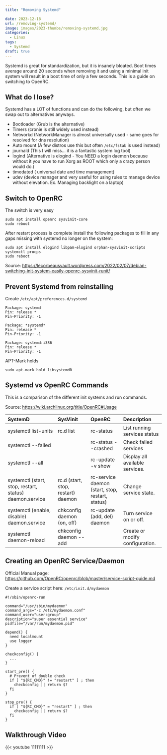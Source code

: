 ```yaml
---
title: "Removing Systemd"

date: 2023-12-18
url: /removing-systemd/
image: images/2023-thumbs/removing-systemd.jpg
categories:
  - Linux
tags:
  - Systemd
draft: true
---
```

Systemd is great for standardization, but it is insanely bloated. Boot times average around 20 seconds when removing it and using a minimal init system will result in a boot time of only a few seconds. This is a guide on switching to OpenRC.
<!--more-->

## What do I lose?

Systemd has a LOT of functions and can do the following, but often we swap out to alternatives anyways.

- Bootloader (Grub is the alternative)
- Timers (cronie is still widely used instead)
- Networkd (NetworkManager is almost universally used - same goes for resolved for dns resolution)
- Auto mount (A few distros use this but often `/etc/fstab` is used instead)
- journald (This I will miss... it is a fantastic system log tool)
- logind (Alternative is elogind - You NEED a login daemon because without it you have to run Xorg as ROOT which only a crazy person would do.)
- timedated ( universal date and time management)
- udev (device manager and very useful for using rules to manage device without elevation. Ex. Managing backlight on a laptop)

## Switch to OpenRC

The switch is very easy 

```
sudo apt install openrc sysvinit-core
sudo reboot
```

After restart process is complete install the following packages to fill in any gaps missing with systemd no longer on the system:

```
sudo apt install elogind libpam-elogind orphan-sysvinit-scripts systemctl procps
sudo reboot
```

Source: <https://lecorbeausvault.wordpress.com/2022/02/07/debian-switching-init-system-easily-openrc-sysvinit-runit/>

## Prevent Systemd from reinstalling

Create `/etc/apt/preferences.d/systemd`

```
Package: systemd
Pin: release *
Pin-Priority: -1
 
Package: *systemd*
Pin: release *
Pin-Priority: -1
 
Package: systemd:i386
Pin: release *
Pin-Priority: -1
```

APT-Mark holds

```
sudo apt-mark hold libsystemd0
```

## Systemd vs OpenRC Commands

This is a comparison of the different init systems and run commands.

Source: <https://wiki.archlinux.org/title/OpenRC#Usage>

| SystemD | SysVinit | OpenRC | Description |
| :---    | :---     | :---   | :--- |
| systemctl list-units | rc.d list | rc-status | List running services status |
| systemctl --failed |  | rc-status --crashed | Check failed services |
| systemctl --all |  | rc-update -v show | Display all available services. |
| systemctl (start, stop, restart, status) daemon.service | rc.d (start, stop, restart) daemon | rc-service daemon (start, stop, restart, status) | Change service state. |
| systemctl (enable, disable) daemon.service | chkconfig daemon (on, off) | rc-update (add, del) daemon | Turn service on or off. |
| systemctl daemon-reload | chkconfig daemon --add |  | Create or modify configuration. |


## Creating an OpenRC Service/Daemon

Official Manual page: <https://github.com/OpenRC/openrc/blob/master/service-script-guide.md>

Create a service script here: `/etc/init.d/mydaemon`

```
#!/sbin/openrc-run

command="/usr/sbin/mydaemon"
command_args="-c /etc/mydaemon.conf"
command_user="user:group"
description="super essential service"
pidfile="/var/run/mydaemon.pid"

depend() {
  need localmount
  use logger
}

checkconfig() {
  ...
}

start_pre() {
  # Prevent of double check
  if [ "${RC_CMD}" != "restart" ] ; then
    checkconfig || return $?
  fi
}

stop_pre() {
  if [ "${RC_CMD}" = "restart" ] ; then
    checkconfig || return $?
  fi
}
```

## Walkthrough Video

{{< youtube 11111111 >}}
